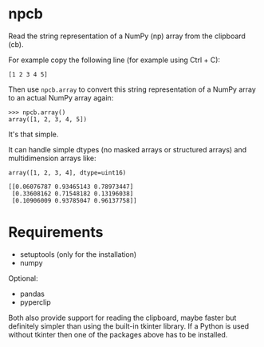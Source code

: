 # npcb
Read the string representation of a NumPy (np) array from the clipboard (cb).

For example copy the following line (for example using Ctrl + C):

    [1 2 3 4 5]

Then use `npcb.array` to convert this string representation of a NumPy array
to an actual NumPy array again:

    >>> npcb.array()
    array([1, 2, 3, 4, 5])

It's that simple.

It can handle simple dtypes (no masked arrays or structured arrays) and
multidimension arrays like:

    array([1, 2, 3, 4], dtype=uint16)

    [[0.06076787 0.93465143 0.78973447]
     [0.33608162 0.71548182 0.13196038]
     [0.10906009 0.93785047 0.96137758]]

# Requirements

- setuptools (only for the installation)
- numpy

Optional:

- pandas
- pyperclip

Both also provide support for reading the clipboard, maybe faster but definitely
simpler than using the built-in tkinter library. If a Python is used without
tkinter then one of the packages above has to be installed.

